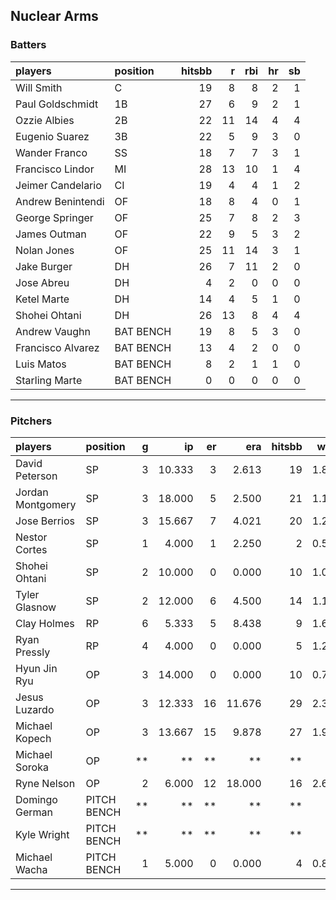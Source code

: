 ## Nuclear Arms

### Batters

 
|players           |position  | hitsbb|  r| rbi| hr| sb| 
|:-----------------|:---------|------:|--:|---:|--:|--:| 
|Will Smith        |C         |     19|  8|   8|  2|  1| 
|Paul Goldschmidt  |1B        |     27|  6|   9|  2|  1| 
|Ozzie Albies      |2B        |     22| 11|  14|  4|  4| 
|Eugenio Suarez    |3B        |     22|  5|   9|  3|  0| 
|Wander Franco     |SS        |     18|  7|   7|  3|  1| 
|Francisco Lindor  |MI        |     28| 13|  10|  1|  4| 
|Jeimer Candelario |CI        |     19|  4|   4|  1|  2| 
|Andrew Benintendi |OF        |     18|  8|   4|  0|  1| 
|George Springer   |OF        |     25|  7|   8|  2|  3| 
|James Outman      |OF        |     22|  9|   5|  3|  2| 
|Nolan Jones       |OF        |     25| 11|  14|  3|  1| 
|Jake Burger       |DH        |     26|  7|  11|  2|  0| 
|Jose Abreu        |DH        |      4|  2|   0|  0|  0| 
|Ketel Marte       |DH        |     14|  4|   5|  1|  0| 
|Shohei Ohtani     |DH        |     26| 13|   8|  4|  4| 
|Andrew Vaughn     |BAT BENCH |     19|  8|   5|  3|  0| 
|Francisco Alvarez |BAT BENCH |     13|  4|   2|  0|  0| 
|Luis Matos        |BAT BENCH |      8|  2|   1|  1|  0| 
|Starling Marte    |BAT BENCH |      0|  0|   0|  0|  0| 


* * *

### Pitchers

 
|players           |position    |  g|     ip| er|    era| hitsbb|  whip| so|  w| sv| 
|:-----------------|:-----------|--:|------:|--:|------:|------:|-----:|--:|--:|--:| 
|David Peterson    |SP          |  3| 10.333|  3|  2.613|     19| 1.839| 11|  0|  0| 
|Jordan Montgomery |SP          |  3| 18.000|  5|  2.500|     21| 1.167| 20|  2|  0| 
|Jose Berrios      |SP          |  3| 15.667|  7|  4.021|     20| 1.277| 17|  1|  0| 
|Nestor Cortes     |SP          |  1|  4.000|  1|  2.250|      2| 0.500|  8|  0|  0| 
|Shohei Ohtani     |SP          |  2| 10.000|  0|  0.000|     10| 1.000|  9|  1|  0| 
|Tyler Glasnow     |SP          |  2| 12.000|  6|  4.500|     14| 1.167| 14|  1|  0| 
|Clay Holmes       |RP          |  6|  5.333|  5|  8.438|      9| 1.688|  3|  0|  2| 
|Ryan Pressly      |RP          |  4|  4.000|  0|  0.000|      5| 1.250|  4|  0|  2| 
|Hyun Jin Ryu      |OP          |  3| 14.000|  0|  0.000|     10| 0.714| 12|  2|  0| 
|Jesus Luzardo     |OP          |  3| 12.333| 16| 11.676|     29| 2.351| 13|  0|  0| 
|Michael Kopech    |OP          |  3| 13.667| 15|  9.878|     27| 1.976|  8|  1|  0| 
|Michael Soroka    |OP          | **|     **| **|     **|     **|    **| **| **| **| 
|Ryne Nelson       |OP          |  2|  6.000| 12| 18.000|     16| 2.667|  7|  0|  0| 
|Domingo German    |PITCH BENCH | **|     **| **|     **|     **|    **| **| **| **| 
|Kyle Wright       |PITCH BENCH | **|     **| **|     **|     **|    **| **| **| **| 
|Michael Wacha     |PITCH BENCH |  1|  5.000|  0|  0.000|      4| 0.800|  5|  1|  0| 


* * *


